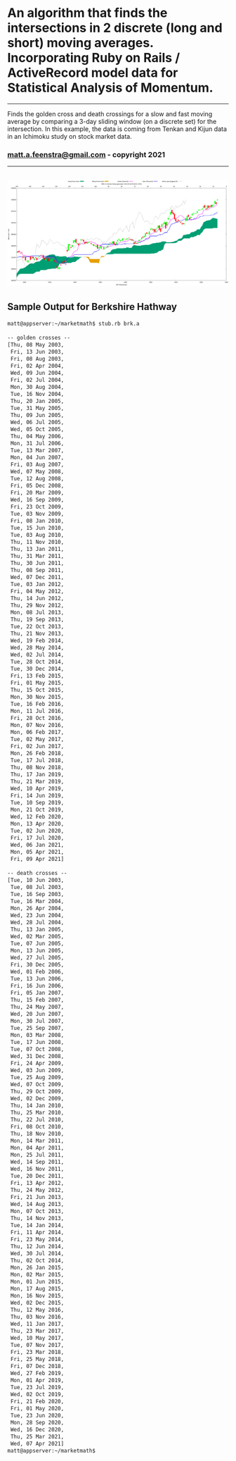 # An algorithm that finds the intersections in 2 discrete (long and short) moving averages. Incorporating Ruby on Rails / ActiveRecord model data for Statistical Analysis of Momentum.
------
Finds the golden cross and death crossings for a slow and fast moving average by comparing a 3-day sliding window (on a discrete set) for the intersection. In this example, the data is coming from Tenkan and Kijun data in an Ichimoku study on stock market data.
### matt.a.feenstra@gmail.com - copyright 2021
------
![Ichimoku Chart](brk.a-ichimoku.png)
------
## Sample Output for Berkshire Hathway
```
matt@appserver:~/marketmath$ stub.rb brk.a

-- golden crosses --
[Thu, 08 May 2003,
 Fri, 13 Jun 2003,
 Fri, 08 Aug 2003,
 Fri, 02 Apr 2004,
 Wed, 09 Jun 2004,
 Fri, 02 Jul 2004,
 Mon, 30 Aug 2004,
 Tue, 16 Nov 2004,
 Thu, 20 Jan 2005,
 Tue, 31 May 2005,
 Thu, 09 Jun 2005,
 Wed, 06 Jul 2005,
 Wed, 05 Oct 2005,
 Thu, 04 May 2006,
 Mon, 31 Jul 2006,
 Tue, 13 Mar 2007,
 Mon, 04 Jun 2007,
 Fri, 03 Aug 2007,
 Wed, 07 May 2008,
 Tue, 12 Aug 2008,
 Fri, 05 Dec 2008,
 Fri, 20 Mar 2009,
 Wed, 16 Sep 2009,
 Fri, 23 Oct 2009,
 Tue, 03 Nov 2009,
 Fri, 08 Jan 2010,
 Tue, 15 Jun 2010,
 Tue, 03 Aug 2010,
 Thu, 11 Nov 2010,
 Thu, 13 Jan 2011,
 Thu, 31 Mar 2011,
 Thu, 30 Jun 2011,
 Thu, 08 Sep 2011,
 Wed, 07 Dec 2011,
 Tue, 03 Jan 2012,
 Fri, 04 May 2012,
 Thu, 14 Jun 2012,
 Thu, 29 Nov 2012,
 Mon, 08 Jul 2013,
 Thu, 19 Sep 2013,
 Tue, 22 Oct 2013,
 Thu, 21 Nov 2013,
 Wed, 19 Feb 2014,
 Wed, 28 May 2014,
 Wed, 02 Jul 2014,
 Tue, 28 Oct 2014,
 Tue, 30 Dec 2014,
 Fri, 13 Feb 2015,
 Fri, 01 May 2015,
 Thu, 15 Oct 2015,
 Mon, 30 Nov 2015,
 Tue, 16 Feb 2016,
 Mon, 11 Jul 2016,
 Fri, 28 Oct 2016,
 Mon, 07 Nov 2016,
 Mon, 06 Feb 2017,
 Tue, 02 May 2017,
 Fri, 02 Jun 2017,
 Mon, 26 Feb 2018,
 Tue, 17 Jul 2018,
 Thu, 08 Nov 2018,
 Thu, 17 Jan 2019,
 Thu, 21 Mar 2019,
 Wed, 10 Apr 2019,
 Fri, 14 Jun 2019,
 Tue, 10 Sep 2019,
 Mon, 21 Oct 2019,
 Wed, 12 Feb 2020,
 Mon, 13 Apr 2020,
 Tue, 02 Jun 2020,
 Fri, 17 Jul 2020,
 Wed, 06 Jan 2021,
 Mon, 05 Apr 2021,
 Fri, 09 Apr 2021]

-- death crosses --
[Tue, 10 Jun 2003,
 Tue, 08 Jul 2003,
 Tue, 16 Sep 2003,
 Tue, 16 Mar 2004,
 Mon, 26 Apr 2004,
 Wed, 23 Jun 2004,
 Wed, 28 Jul 2004,
 Thu, 13 Jan 2005,
 Wed, 02 Mar 2005,
 Tue, 07 Jun 2005,
 Mon, 13 Jun 2005,
 Wed, 27 Jul 2005,
 Fri, 30 Dec 2005,
 Wed, 01 Feb 2006,
 Tue, 13 Jun 2006,
 Fri, 16 Jun 2006,
 Fri, 05 Jan 2007,
 Thu, 15 Feb 2007,
 Thu, 24 May 2007,
 Wed, 20 Jun 2007,
 Mon, 30 Jul 2007,
 Tue, 25 Sep 2007,
 Mon, 03 Mar 2008,
 Tue, 17 Jun 2008,
 Tue, 07 Oct 2008,
 Wed, 31 Dec 2008,
 Fri, 24 Apr 2009,
 Wed, 03 Jun 2009,
 Tue, 25 Aug 2009,
 Wed, 07 Oct 2009,
 Thu, 29 Oct 2009,
 Wed, 02 Dec 2009,
 Thu, 14 Jan 2010,
 Thu, 25 Mar 2010,
 Thu, 22 Jul 2010,
 Fri, 08 Oct 2010,
 Thu, 18 Nov 2010,
 Mon, 14 Mar 2011,
 Mon, 04 Apr 2011,
 Mon, 25 Jul 2011,
 Wed, 14 Sep 2011,
 Wed, 16 Nov 2011,
 Tue, 20 Dec 2011,
 Fri, 13 Apr 2012,
 Thu, 24 May 2012,
 Fri, 21 Jun 2013,
 Wed, 14 Aug 2013,
 Mon, 07 Oct 2013,
 Thu, 14 Nov 2013,
 Tue, 14 Jan 2014,
 Fri, 11 Apr 2014,
 Fri, 23 May 2014,
 Thu, 12 Jun 2014,
 Wed, 30 Jul 2014,
 Thu, 02 Oct 2014,
 Mon, 26 Jan 2015,
 Mon, 02 Mar 2015,
 Mon, 01 Jun 2015,
 Mon, 17 Aug 2015,
 Mon, 16 Nov 2015,
 Wed, 02 Dec 2015,
 Thu, 12 May 2016,
 Thu, 03 Nov 2016,
 Wed, 11 Jan 2017,
 Thu, 23 Mar 2017,
 Wed, 10 May 2017,
 Tue, 07 Nov 2017,
 Fri, 23 Mar 2018,
 Fri, 25 May 2018,
 Fri, 07 Dec 2018,
 Wed, 27 Feb 2019,
 Mon, 01 Apr 2019,
 Tue, 23 Jul 2019,
 Wed, 02 Oct 2019,
 Fri, 21 Feb 2020,
 Fri, 01 May 2020,
 Tue, 23 Jun 2020,
 Mon, 28 Sep 2020,
 Wed, 16 Dec 2020,
 Thu, 25 Mar 2021,
 Wed, 07 Apr 2021]
matt@appserver:~/marketmath$
```
